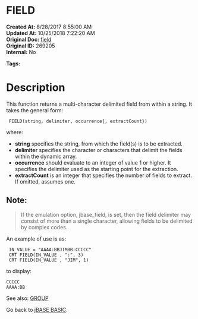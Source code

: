 # FIELD

**Created At:** 8/28/2017 8:55:00 AM  
**Updated At:** 10/25/2018 7:22:20 AM  
**Original Doc:** [field](https://docs.jbase.com/36868-jbase-basic/field)  
**Original ID:** 269205  
**Internal:** No  

**Tags:**
<badge text='string operations' vertical='middle' />

# Description

This function returns a multi-character delimited field from within a string. It takes the general form:

```
 FIELD(string, delimiter, occurrence{, extractCount})
```

where:

- **string** specifies the string, from which the field(s) is to be extracted.
- **delimiter** specifies the character or characters that delimit the fields within the dynamic array.
- **occurrence** should evaluate to an integer of value 1 or higher. It specifies the delimiter used as the starting point for the extraction.
- **extractCount** is an integer that specifies the number of fields to extract. If omitted, assumes one.


## Note:  


> If the emulation option, jbase\_field, is set, then the field delimiter may consist of more than a single character, allowing fields to be delimited by complex codes.


An example of use is as:

```
 IN_VALUE = "AAAA:BBJIMBB:CCCCC"
 CRT FIELD(IN_VALUE , ":", 3)
 CRT FIELD(IN_VALUE , "JIM", 1)
```

to display:

```
CCCCC
AAAA:BB
```



See also: [GROUP](./../group)

Go back to [jBASE BASIC](./../jbase-basic-programmers-reference-guide).
